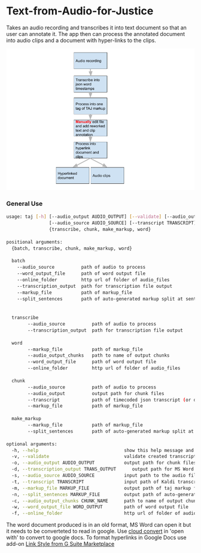 # Text-from-Audio-for-Justice
Takes an audio recording and transcribes it into text document so that an user can annotate it.  The app then can process the annotated document into audio clips and a document with hyper-links to the clips.

![TAJ Flowchart](TAJ.png)

### General Use
```bash
usage: taj [-h] [--audio_output AUDIO_OUTPUT] [--validate] [--audio_output AUDIO_OUTPUT] 
                [--audio_source AUDIO_SOURCE] [--transcript TRANSCRIPT] [--markup_file MARKUP_FILE] [--split_sentences MARKUP_FILE] etc
                {transcribe, chunk, make_markup, word}

positional arguments:
  {batch, transcribe, chunk, make_markup, word}
    
  batch
    --audio_source          path of audio to process
    --word_output_file      path of word output file
    --online_folder         http url of folder of audio_files
    --transcription_output  path for transcription file output
    --markup_file           path of markup_file
    --split_sentences       path of auto-generated markup split at sentences


  transcribe
        --audio_source          path of audio to process
        --transcription_output  path for transcription file output

  word
        --markup_file           path of markup_file
        --audio_output_chunks   path to name of output chunks
        --word_output_file      path of word output file
        --online_folder         http url of folder of audio_files
  
  chunk
        --audio_source          path of audio to process
        --audio_output          output path for chunk files
        --transcript            path of timecoded json transcript (or default)
        --markup_file           path of markup_file

  make_markup
        --markup_file           path of markup_file
        --split_sentences       path of auto-generated markup split at sentences

optional arguments:
  -h, --help                                show this help message and exit
  -v, --validate                            validate created transcript before building audio chunks
  -o, --audio_output AUDIO_OUTPUT           output path for chunk files
  -d, --transcription_output TRANS_OUTPUT      output path for MS Word file
  -s, --audio_source AUDIO_SOURCE           input path to the audio file to chunk. Must have  either mp3 or wav extension
  -t, --transcript TRANSCRIPT               input path of Kaldi transcript file
  -m, --markup_file MARKUP_FILE             output path of taj markup file
  -n, --split_sentences MARKUP_FILE         output path of auto-generated markup split at sentences
  -c, --audio_output_chunks CHUNK_NAME      path to name of output chunks
  -w, --word_output_file WORD_OUTPUT        path of word output file
  -f, --online_folder                       http url of folder of audio_files
```

The word document produced is in an old format, MS Word can open it but it needs to be converteted to read in google.
Use [cloud convert](https://cloudconvert.com/) in 'open with' to convert to google docs.
To format hyperlinks in Google Docs use add-on [Link Style from G Suite Marketplace](https://gsuite.google.com/marketplace/app/link_style/430151409905?pann=cwsdp&hl=en-GB)